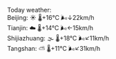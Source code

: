 Today weather:  
Beijing: ☀️   🌡️+16°C 🌬️↓22km/h  
Tianjin: ☁️   🌡️+14°C 🌬️←15km/h  
Shijiazhuang: 🌫  🌡️+18°C 🌬️↙11km/h  
Tangshan: ⛅️  🌡️+11°C 🌬️↙31km/h  
